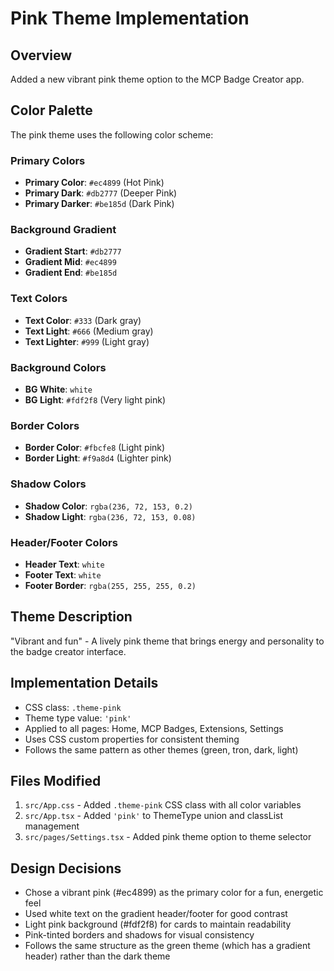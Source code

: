# Pink Theme Implementation

## Overview
Added a new vibrant pink theme option to the MCP Badge Creator app.

## Color Palette
The pink theme uses the following color scheme:

### Primary Colors
- **Primary Color**: `#ec4899` (Hot Pink)
- **Primary Dark**: `#db2777` (Deeper Pink)
- **Primary Darker**: `#be185d` (Dark Pink)

### Background Gradient
- **Gradient Start**: `#db2777`
- **Gradient Mid**: `#ec4899`
- **Gradient End**: `#be185d`

### Text Colors
- **Text Color**: `#333` (Dark gray)
- **Text Light**: `#666` (Medium gray)
- **Text Lighter**: `#999` (Light gray)

### Background Colors
- **BG White**: `white`
- **BG Light**: `#fdf2f8` (Very light pink)

### Border Colors
- **Border Color**: `#fbcfe8` (Light pink)
- **Border Light**: `#f9a8d4` (Lighter pink)

### Shadow Colors
- **Shadow Color**: `rgba(236, 72, 153, 0.2)`
- **Shadow Light**: `rgba(236, 72, 153, 0.08)`

### Header/Footer Colors
- **Header Text**: `white`
- **Footer Text**: `white`
- **Footer Border**: `rgba(255, 255, 255, 0.2)`

## Theme Description
"Vibrant and fun" - A lively pink theme that brings energy and personality to the badge creator interface.

## Implementation Details
- CSS class: `.theme-pink`
- Theme type value: `'pink'`
- Applied to all pages: Home, MCP Badges, Extensions, Settings
- Uses CSS custom properties for consistent theming
- Follows the same pattern as other themes (green, tron, dark, light)

## Files Modified
1. `src/App.css` - Added `.theme-pink` CSS class with all color variables
2. `src/App.tsx` - Added `'pink'` to ThemeType union and classList management
3. `src/pages/Settings.tsx` - Added pink theme option to theme selector

## Design Decisions
- Chose a vibrant pink (#ec4899) as the primary color for a fun, energetic feel
- Used white text on the gradient header/footer for good contrast
- Light pink background (#fdf2f8) for cards to maintain readability
- Pink-tinted borders and shadows for visual consistency
- Follows the same structure as the green theme (which has a gradient header) rather than the dark theme
